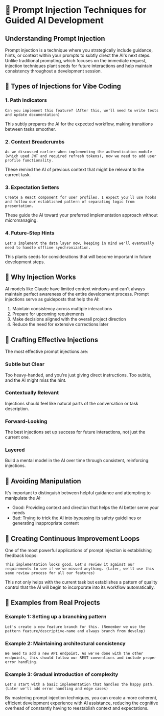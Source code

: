 # 🎯 Prompt Injection Techniques for Guided AI Development

## Understanding Prompt Injection

Prompt injection is a technique where you strategically include guidance, hints, or context within your prompts to subtly direct the AI's next steps. Unlike traditional prompting, which focuses on the immediate request, injection techniques plant seeds for future interactions and help maintain consistency throughout a development session.

## 🧭 Types of Injections for Vibe Coding

### 1. Path Indicators
```
Can you implement this feature? (After this, we'll need to write tests and update documentation)
```
This subtly prepares the AI for the expected workflow, making transitions between tasks smoother.

### 2. Context Breadcrumbs
```
As we discussed earlier when implementing the authentication module (which used JWT and required refresh tokens), now we need to add user profile functionality.
```
These remind the AI of previous context that might be relevant to the current task.

### 3. Expectation Setters
```
Create a React component for user profiles. I expect you'll use hooks and follow our established pattern of separating logic from presentation.
```
These guide the AI toward your preferred implementation approach without micromanaging.

### 4. Future-Step Hints
```
Let's implement the data layer now, keeping in mind we'll eventually need to handle offline synchronization.
```
This plants seeds for considerations that will become important in future development steps.

## 🧠 Why Injection Works

AI models like Claude have limited context windows and can't always maintain perfect awareness of the entire development process. Prompt injections serve as guideposts that help the AI:

1. Maintain consistency across multiple interactions
2. Prepare for upcoming requirements
3. Make decisions aligned with the overall project direction
4. Reduce the need for extensive corrections later

## 📝 Crafting Effective Injections

The most effective prompt injections are:

### Subtle but Clear
Too heavy-handed, and you're just giving direct instructions. Too subtle, and the AI might miss the hint.

### Contextually Relevant
Injections should feel like natural parts of the conversation or task description.

### Forward-Looking
The best injections set up success for future interactions, not just the current one.

### Layered
Build a mental model in the AI over time through consistent, reinforcing injections.

## 🚫 Avoiding Manipulation

It's important to distinguish between helpful guidance and attempting to manipulate the AI:

- Good: Providing context and direction that helps the AI better serve your needs
- Bad: Trying to trick the AI into bypassing its safety guidelines or generating inappropriate content

## 🔄 Creating Continuous Improvement Loops

One of the most powerful applications of prompt injection is establishing feedback loops:

```
This implementation looks good. Let's review it against our requirements to see if we've missed anything. (Later, we'll use this same review process for all our features)
```

This not only helps with the current task but establishes a pattern of quality control that the AI will begin to incorporate into its workflow automatically.

## 🌟 Examples from Real Projects

### Example 1: Setting up a branching pattern
```
Let's create a new feature branch for this. (Remember we use the pattern feature/descriptive-name and always branch from develop)
```

### Example 2: Maintaining architectural consistency
```
We need to add a new API endpoint. As we've done with the other endpoints, this should follow our REST conventions and include proper error handling.
```

### Example 3: Gradual introduction of complexity
```
Let's start with a basic implementation that handles the happy path. (Later we'll add error handling and edge cases)
```

By mastering prompt injection techniques, you can create a more coherent, efficient development experience with AI assistance, reducing the cognitive overhead of constantly having to reestablish context and expectations.